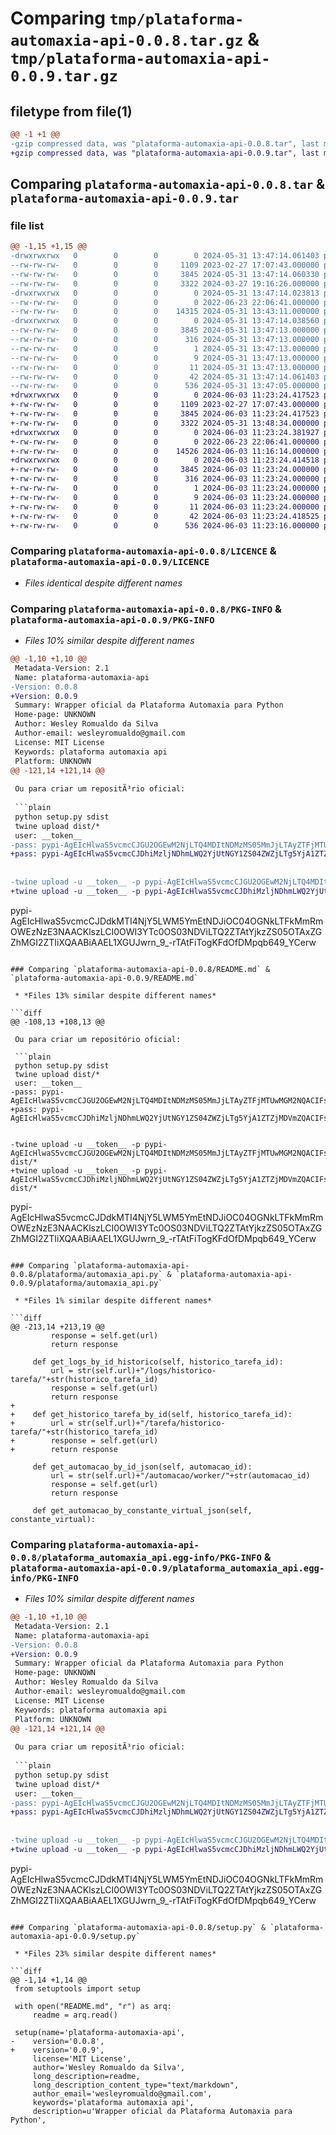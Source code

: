 # Comparing `tmp/plataforma-automaxia-api-0.0.8.tar.gz` & `tmp/plataforma-automaxia-api-0.0.9.tar.gz`

## filetype from file(1)

```diff
@@ -1 +1 @@
-gzip compressed data, was "plataforma-automaxia-api-0.0.8.tar", last modified: Fri May 31 13:47:14 2024, max compression
+gzip compressed data, was "plataforma-automaxia-api-0.0.9.tar", last modified: Mon Jun  3 11:23:24 2024, max compression
```

## Comparing `plataforma-automaxia-api-0.0.8.tar` & `plataforma-automaxia-api-0.0.9.tar`

### file list

```diff
@@ -1,15 +1,15 @@
-drwxrwxrwx   0        0        0        0 2024-05-31 13:47:14.061403 plataforma-automaxia-api-0.0.8/
--rw-rw-rw-   0        0        0     1109 2023-02-27 17:07:43.000000 plataforma-automaxia-api-0.0.8/LICENCE
--rw-rw-rw-   0        0        0     3845 2024-05-31 13:47:14.060330 plataforma-automaxia-api-0.0.8/PKG-INFO
--rw-rw-rw-   0        0        0     3322 2024-03-27 19:16:26.000000 plataforma-automaxia-api-0.0.8/README.md
-drwxrwxrwx   0        0        0        0 2024-05-31 13:47:14.023813 plataforma-automaxia-api-0.0.8/plataforma/
--rw-rw-rw-   0        0        0        0 2022-06-23 22:06:41.000000 plataforma-automaxia-api-0.0.8/plataforma/__init__.py
--rw-rw-rw-   0        0        0    14315 2024-05-31 13:43:11.000000 plataforma-automaxia-api-0.0.8/plataforma/automaxia_api.py
-drwxrwxrwx   0        0        0        0 2024-05-31 13:47:14.038560 plataforma-automaxia-api-0.0.8/plataforma_automaxia_api.egg-info/
--rw-rw-rw-   0        0        0     3845 2024-05-31 13:47:13.000000 plataforma-automaxia-api-0.0.8/plataforma_automaxia_api.egg-info/PKG-INFO
--rw-rw-rw-   0        0        0      316 2024-05-31 13:47:13.000000 plataforma-automaxia-api-0.0.8/plataforma_automaxia_api.egg-info/SOURCES.txt
--rw-rw-rw-   0        0        0        1 2024-05-31 13:47:13.000000 plataforma-automaxia-api-0.0.8/plataforma_automaxia_api.egg-info/dependency_links.txt
--rw-rw-rw-   0        0        0        9 2024-05-31 13:47:13.000000 plataforma-automaxia-api-0.0.8/plataforma_automaxia_api.egg-info/requires.txt
--rw-rw-rw-   0        0        0       11 2024-05-31 13:47:13.000000 plataforma-automaxia-api-0.0.8/plataforma_automaxia_api.egg-info/top_level.txt
--rw-rw-rw-   0        0        0       42 2024-05-31 13:47:14.061403 plataforma-automaxia-api-0.0.8/setup.cfg
--rw-rw-rw-   0        0        0      536 2024-05-31 13:47:05.000000 plataforma-automaxia-api-0.0.8/setup.py
+drwxrwxrwx   0        0        0        0 2024-06-03 11:23:24.417523 plataforma-automaxia-api-0.0.9/
+-rw-rw-rw-   0        0        0     1109 2023-02-27 17:07:43.000000 plataforma-automaxia-api-0.0.9/LICENCE
+-rw-rw-rw-   0        0        0     3845 2024-06-03 11:23:24.417523 plataforma-automaxia-api-0.0.9/PKG-INFO
+-rw-rw-rw-   0        0        0     3322 2024-05-31 13:48:34.000000 plataforma-automaxia-api-0.0.9/README.md
+drwxrwxrwx   0        0        0        0 2024-06-03 11:23:24.381927 plataforma-automaxia-api-0.0.9/plataforma/
+-rw-rw-rw-   0        0        0        0 2022-06-23 22:06:41.000000 plataforma-automaxia-api-0.0.9/plataforma/__init__.py
+-rw-rw-rw-   0        0        0    14526 2024-06-03 11:16:14.000000 plataforma-automaxia-api-0.0.9/plataforma/automaxia_api.py
+drwxrwxrwx   0        0        0        0 2024-06-03 11:23:24.414518 plataforma-automaxia-api-0.0.9/plataforma_automaxia_api.egg-info/
+-rw-rw-rw-   0        0        0     3845 2024-06-03 11:23:24.000000 plataforma-automaxia-api-0.0.9/plataforma_automaxia_api.egg-info/PKG-INFO
+-rw-rw-rw-   0        0        0      316 2024-06-03 11:23:24.000000 plataforma-automaxia-api-0.0.9/plataforma_automaxia_api.egg-info/SOURCES.txt
+-rw-rw-rw-   0        0        0        1 2024-06-03 11:23:24.000000 plataforma-automaxia-api-0.0.9/plataforma_automaxia_api.egg-info/dependency_links.txt
+-rw-rw-rw-   0        0        0        9 2024-06-03 11:23:24.000000 plataforma-automaxia-api-0.0.9/plataforma_automaxia_api.egg-info/requires.txt
+-rw-rw-rw-   0        0        0       11 2024-06-03 11:23:24.000000 plataforma-automaxia-api-0.0.9/plataforma_automaxia_api.egg-info/top_level.txt
+-rw-rw-rw-   0        0        0       42 2024-06-03 11:23:24.418525 plataforma-automaxia-api-0.0.9/setup.cfg
+-rw-rw-rw-   0        0        0      536 2024-06-03 11:23:16.000000 plataforma-automaxia-api-0.0.9/setup.py
```

### Comparing `plataforma-automaxia-api-0.0.8/LICENCE` & `plataforma-automaxia-api-0.0.9/LICENCE`

 * *Files identical despite different names*

### Comparing `plataforma-automaxia-api-0.0.8/PKG-INFO` & `plataforma-automaxia-api-0.0.9/PKG-INFO`

 * *Files 10% similar despite different names*

```diff
@@ -1,10 +1,10 @@
 Metadata-Version: 2.1
 Name: plataforma-automaxia-api
-Version: 0.0.8
+Version: 0.0.9
 Summary: Wrapper oficial da Plataforma Automaxia para Python
 Home-page: UNKNOWN
 Author: Wesley Romualdo da Silva
 Author-email: wesleyromualdo@gmail.com
 License: MIT License
 Keywords: plataforma automaxia api
 Platform: UNKNOWN
@@ -121,14 +121,14 @@
 
 Ou para criar um repositÃ³rio oficial:
 
 ```plain
 python setup.py sdist
 twine upload dist/*
 user: __token__
-pass: pypi-AgEIcHlwaS5vcmcCJGU2OGEwM2NjLTQ4MDItNDMzMS05MmJjLTAyZTFjMTUwMGM2NQACIFsxLFsicGxhdGFmb3JtYS1hdXRvbWF4aWEtYXBpIl1dAAIsWzIsWyI3ODRkZmYyMC0xNDZhLTQ2NTUtOTc5NS1lY2VjMWQ0NzdlMzciXV0AAAYgwB_NoILnFF6BjXl7NUhe_y8Z5ib5_sCD2KXcVAvbEM8
+pass: pypi-AgEIcHlwaS5vcmcCJDhiMzljNDhmLWQ2YjUtNGY1ZS04ZWZjLTg5YjA1ZTZjMDVmZQACIFsxLFsicGxhdGFmb3JtYS1hdXRvbWF4aWEtYXBpIl1dAAIsWzIsWyI3ODRkZmYyMC0xNDZhLTQ2NTUtOTc5NS1lY2VjMWQ0NzdlMzciXV0AAAYgmdGilNV_eODFwDGMeZpV7To11QOciChvPuZrh00DX10
 
 
-twine upload -u __token__ -p pypi-AgEIcHlwaS5vcmcCJGU2OGEwM2NjLTQ4MDItNDMzMS05MmJjLTAyZTFjMTUwMGM2NQACIFsxLFsicGxhdGFmb3JtYS1hdXRvbWF4aWEtYXBpIl1dAAIsWzIsWyI3ODRkZmYyMC0xNDZhLTQ2NTUtOTc5NS1lY2VjMWQ0NzdlMzciXV0AAAYgwB_NoILnFF6BjXl7NUhe_y8Z5ib5_sCD2KXcVAvbEM8 dist/*
+twine upload -u __token__ -p pypi-AgEIcHlwaS5vcmcCJDhiMzljNDhmLWQ2YjUtNGY1ZS04ZWZjLTg5YjA1ZTZjMDVmZQACIFsxLFsicGxhdGFmb3JtYS1hdXRvbWF4aWEtYXBpIl1dAAIsWzIsWyI3ODRkZmYyMC0xNDZhLTQ2NTUtOTc5NS1lY2VjMWQ0NzdlMzciXV0AAAYgmdGilNV_eODFwDGMeZpV7To11QOciChvPuZrh00DX10 dist/*
 ```
 pypi-AgEIcHlwaS5vcmcCJDdkMTI4NjY5LWM5YmEtNDJiOC04OGNkLTFkMmRmOWEzNzE3NAACKlszLCI0OWI3YTc0OS03NDViLTQ2ZTAtYjkzZS05OTAxZGZhMGI2ZTIiXQAABiAAEL1XGUJwrn_9_-rTAtFiTogKFdOfDMpqb649_YCerw
```

### Comparing `plataforma-automaxia-api-0.0.8/README.md` & `plataforma-automaxia-api-0.0.9/README.md`

 * *Files 13% similar despite different names*

```diff
@@ -108,13 +108,13 @@
 
 Ou para criar um repositório oficial:
 
 ```plain
 python setup.py sdist
 twine upload dist/*
 user: __token__
-pass: pypi-AgEIcHlwaS5vcmcCJGU2OGEwM2NjLTQ4MDItNDMzMS05MmJjLTAyZTFjMTUwMGM2NQACIFsxLFsicGxhdGFmb3JtYS1hdXRvbWF4aWEtYXBpIl1dAAIsWzIsWyI3ODRkZmYyMC0xNDZhLTQ2NTUtOTc5NS1lY2VjMWQ0NzdlMzciXV0AAAYgwB_NoILnFF6BjXl7NUhe_y8Z5ib5_sCD2KXcVAvbEM8
+pass: pypi-AgEIcHlwaS5vcmcCJDhiMzljNDhmLWQ2YjUtNGY1ZS04ZWZjLTg5YjA1ZTZjMDVmZQACIFsxLFsicGxhdGFmb3JtYS1hdXRvbWF4aWEtYXBpIl1dAAIsWzIsWyI3ODRkZmYyMC0xNDZhLTQ2NTUtOTc5NS1lY2VjMWQ0NzdlMzciXV0AAAYgmdGilNV_eODFwDGMeZpV7To11QOciChvPuZrh00DX10
 
 
-twine upload -u __token__ -p pypi-AgEIcHlwaS5vcmcCJGU2OGEwM2NjLTQ4MDItNDMzMS05MmJjLTAyZTFjMTUwMGM2NQACIFsxLFsicGxhdGFmb3JtYS1hdXRvbWF4aWEtYXBpIl1dAAIsWzIsWyI3ODRkZmYyMC0xNDZhLTQ2NTUtOTc5NS1lY2VjMWQ0NzdlMzciXV0AAAYgwB_NoILnFF6BjXl7NUhe_y8Z5ib5_sCD2KXcVAvbEM8 dist/*
+twine upload -u __token__ -p pypi-AgEIcHlwaS5vcmcCJDhiMzljNDhmLWQ2YjUtNGY1ZS04ZWZjLTg5YjA1ZTZjMDVmZQACIFsxLFsicGxhdGFmb3JtYS1hdXRvbWF4aWEtYXBpIl1dAAIsWzIsWyI3ODRkZmYyMC0xNDZhLTQ2NTUtOTc5NS1lY2VjMWQ0NzdlMzciXV0AAAYgmdGilNV_eODFwDGMeZpV7To11QOciChvPuZrh00DX10 dist/*
 ```
 pypi-AgEIcHlwaS5vcmcCJDdkMTI4NjY5LWM5YmEtNDJiOC04OGNkLTFkMmRmOWEzNzE3NAACKlszLCI0OWI3YTc0OS03NDViLTQ2ZTAtYjkzZS05OTAxZGZhMGI2ZTIiXQAABiAAEL1XGUJwrn_9_-rTAtFiTogKFdOfDMpqb649_YCerw
```

### Comparing `plataforma-automaxia-api-0.0.8/plataforma/automaxia_api.py` & `plataforma-automaxia-api-0.0.9/plataforma/automaxia_api.py`

 * *Files 1% similar despite different names*

```diff
@@ -213,14 +213,19 @@
         response = self.get(url)
         return response
 
     def get_logs_by_id_historico(self, historico_tarefa_id):
         url = str(self.url)+"/logs/historico-tarefa/"+str(historico_tarefa_id)
         response = self.get(url)
         return response
+    
+    def get_historico_tarefa_by_id(self, historico_tarefa_id):
+        url = str(self.url)+"/tarefa/historico-tarefa/"+str(historico_tarefa_id)
+        response = self.get(url)
+        return response
 
     def get_automacao_by_id_json(self, automacao_id):
         url = str(self.url)+"/automacao/worker/"+str(automacao_id)
         response = self.get(url)
         return response
 
     def get_automacao_by_constante_virtual_json(self, constante_virtual):
```

### Comparing `plataforma-automaxia-api-0.0.8/plataforma_automaxia_api.egg-info/PKG-INFO` & `plataforma-automaxia-api-0.0.9/plataforma_automaxia_api.egg-info/PKG-INFO`

 * *Files 10% similar despite different names*

```diff
@@ -1,10 +1,10 @@
 Metadata-Version: 2.1
 Name: plataforma-automaxia-api
-Version: 0.0.8
+Version: 0.0.9
 Summary: Wrapper oficial da Plataforma Automaxia para Python
 Home-page: UNKNOWN
 Author: Wesley Romualdo da Silva
 Author-email: wesleyromualdo@gmail.com
 License: MIT License
 Keywords: plataforma automaxia api
 Platform: UNKNOWN
@@ -121,14 +121,14 @@
 
 Ou para criar um repositÃ³rio oficial:
 
 ```plain
 python setup.py sdist
 twine upload dist/*
 user: __token__
-pass: pypi-AgEIcHlwaS5vcmcCJGU2OGEwM2NjLTQ4MDItNDMzMS05MmJjLTAyZTFjMTUwMGM2NQACIFsxLFsicGxhdGFmb3JtYS1hdXRvbWF4aWEtYXBpIl1dAAIsWzIsWyI3ODRkZmYyMC0xNDZhLTQ2NTUtOTc5NS1lY2VjMWQ0NzdlMzciXV0AAAYgwB_NoILnFF6BjXl7NUhe_y8Z5ib5_sCD2KXcVAvbEM8
+pass: pypi-AgEIcHlwaS5vcmcCJDhiMzljNDhmLWQ2YjUtNGY1ZS04ZWZjLTg5YjA1ZTZjMDVmZQACIFsxLFsicGxhdGFmb3JtYS1hdXRvbWF4aWEtYXBpIl1dAAIsWzIsWyI3ODRkZmYyMC0xNDZhLTQ2NTUtOTc5NS1lY2VjMWQ0NzdlMzciXV0AAAYgmdGilNV_eODFwDGMeZpV7To11QOciChvPuZrh00DX10
 
 
-twine upload -u __token__ -p pypi-AgEIcHlwaS5vcmcCJGU2OGEwM2NjLTQ4MDItNDMzMS05MmJjLTAyZTFjMTUwMGM2NQACIFsxLFsicGxhdGFmb3JtYS1hdXRvbWF4aWEtYXBpIl1dAAIsWzIsWyI3ODRkZmYyMC0xNDZhLTQ2NTUtOTc5NS1lY2VjMWQ0NzdlMzciXV0AAAYgwB_NoILnFF6BjXl7NUhe_y8Z5ib5_sCD2KXcVAvbEM8 dist/*
+twine upload -u __token__ -p pypi-AgEIcHlwaS5vcmcCJDhiMzljNDhmLWQ2YjUtNGY1ZS04ZWZjLTg5YjA1ZTZjMDVmZQACIFsxLFsicGxhdGFmb3JtYS1hdXRvbWF4aWEtYXBpIl1dAAIsWzIsWyI3ODRkZmYyMC0xNDZhLTQ2NTUtOTc5NS1lY2VjMWQ0NzdlMzciXV0AAAYgmdGilNV_eODFwDGMeZpV7To11QOciChvPuZrh00DX10 dist/*
 ```
 pypi-AgEIcHlwaS5vcmcCJDdkMTI4NjY5LWM5YmEtNDJiOC04OGNkLTFkMmRmOWEzNzE3NAACKlszLCI0OWI3YTc0OS03NDViLTQ2ZTAtYjkzZS05OTAxZGZhMGI2ZTIiXQAABiAAEL1XGUJwrn_9_-rTAtFiTogKFdOfDMpqb649_YCerw
```

### Comparing `plataforma-automaxia-api-0.0.8/setup.py` & `plataforma-automaxia-api-0.0.9/setup.py`

 * *Files 23% similar despite different names*

```diff
@@ -1,14 +1,14 @@
 from setuptools import setup
 
 with open("README.md", "r") as arq:
     readme = arq.read()
 
 setup(name='plataforma-automaxia-api',
-    version='0.0.8',
+    version='0.0.9',
     license='MIT License',
     author='Wesley Romualdo da Silva',
     long_description=readme,
     long_description_content_type="text/markdown",
     author_email='wesleyromualdo@gmail.com',
     keywords='plataforma automaxia api',
     description=u'Wrapper oficial da Plataforma Automaxia para Python',
```

